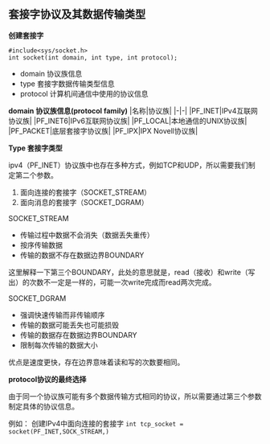 ## 套接字协议及其数据传输类型
**创建套接字**
```
#include<sys/socket.h>
int socket(int domain, int type, int protocol);
```
- domain 协议族信息
- type 套接字数据传输类型信息
- protocol 计算机间通信中使用的协议信息

**domain 协议族信息(protocol family)**
|名称|协议族|
|-|-|
|PF_INET|IPv4互联网协议族|
|PF_INET6|IPv6互联网协议族|
|PF_LOCAL|本地通信的UNIX协议族|
|PF_PACKET|底层套接字协议族|
|PF_IPX|IPX Novell协议族|


**Type 套接字类型**

ipv4（PF_INET）协议族中也存在多种方式，例如TCP和UDP，所以需要我们制定第二个参数。
1. 面向连接的套接字（SOCKET_STREAM）
2. 面向消息的套接字（SOCKET_DGRAM）

SOCKET_STREAM
- 传输过程中数据不会消失（数据丢失重传）
- 按序传输数据
- 传输的数据不存在数据边界BOUNDARY

这里解释一下第三个BOUNDARY，此处的意思就是，read（接收）和write（写出）的次数不一定是一样的，可能一次write完成而read两次完成。

SOCKET_DGRAM
- 强调快速传输而非传输顺序
- 传输的数据可能丢失也可能损毁
- 传输的数据存在数据边界BOUNDARY
- 限制每次传输的数据大小

优点是速度更快，存在边界意味着读和写的次数要相同。

**protocol协议的最终选择**

由于同一个协议族可能有多个数据传输方式相同的协议，所以需要通过第三个参数制定具体的协议信息。

例如：
创建IPv4中面向连接的套接字
```int tcp_socket = socket(PF_INET,SOCK_STREAM,)```
